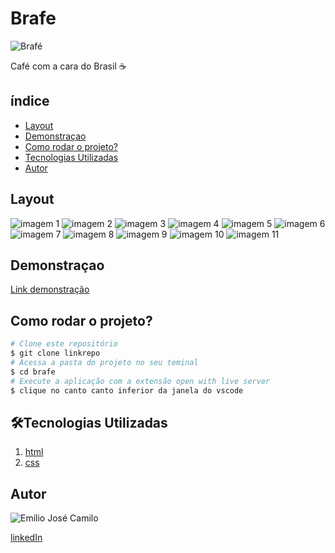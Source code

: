 # Brafe

![Brafé](./img/brafe.png)

Café com a cara do Brasil ☕

## índice

- <a href="#layout">Layout</a>
- <a href="#Demonstracao">Demonstraçao</a>
- <a href="#rodar">Como rodar o projeto?</a>
- <a href="#tecnologias">Tecnologias Utilizadas</a>
- <a href="#autor">Autor</a>

## Layout

![imagem 1](./img/readm/img1.png)
![imagem 2](./img/readm/img2.png)
![imagem 3](./img/readm/img3.png)
![imagem 4](./img/readm/img4.png)
![imagem 5](./img/readm/img5.png)
![imagem 6](./img/readm/img6.png)
![imagem 7](./img/readm/img7.png)
![imagem 8](./img/readm/img8.png)
![imagem 9](./img/readm/img9.png)
![imagem 10](./img/readm/img10.png)
![imagem 11](./img/readm/img11.png)

## Demonstraçao

[Link demonstração]('')

## Como rodar o projeto?

```bash
# Clone este repositório
$ git clone linkrepo
# Acessa a pasta do projeto no seu teminal
$ cd brafe
# Execute a aplicação com a extensão open with live server
$ clique no canto canto inferior da janela do vscode 
```

## 🛠Tecnologias Utilizadas
1. [html](https://developer.mozilla.org/pt-BR/docs/Web/HTML)
2. [css](https://developer.mozilla.org/pt-BR/docs/Web/CSS)

## Autor 

![Emílio José Camilo](./img/perfil/Emilio.jpg)

[linkedIn](https://www.linkedin.com/in/emilio-jos%C3%A9-794955208/)
